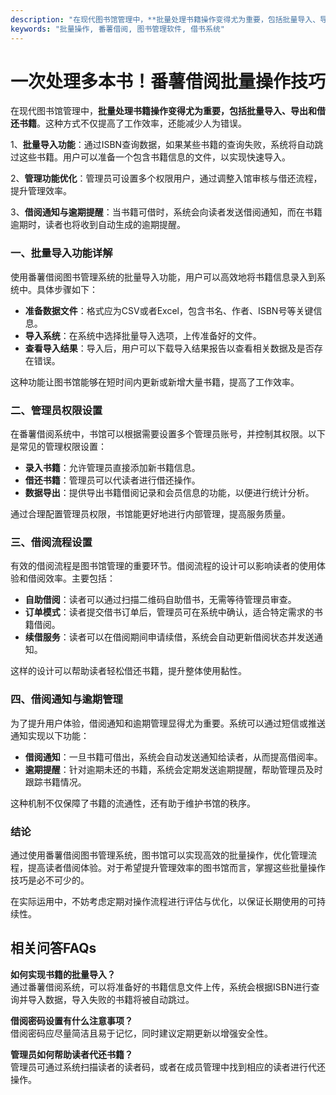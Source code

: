 ```yaml
---
description: "在现代图书馆管理中，**批量处理书籍操作变得尤为重要，包括批量导入、导出和借还书籍**。这种方式不仅提高了工作效率，还能减少人为错误。"
keywords: "批量操作, 番薯借阅, 图书管理软件, 借书系统"
---
```

# 一次处理多本书！番薯借阅批量操作技巧

在现代图书馆管理中，**批量处理书籍操作变得尤为重要，包括批量导入、导出和借还书籍**。这种方式不仅提高了工作效率，还能减少人为错误。

1、**批量导入功能**：通过ISBN查询数据，如果某些书籍的查询失败，系统将自动跳过这些书籍。用户可以准备一个包含书籍信息的文件，以实现快速导入。

2、**管理功能优化**：管理员可设置多个权限用户，通过调整入馆审核与借还流程，提升管理效率。

3、**借阅通知与逾期提醒**：当书籍可借时，系统会向读者发送借阅通知，而在书籍逾期时，读者也将收到自动生成的逾期提醒。

### 一、批量导入功能详解

使用番薯借阅图书管理系统的批量导入功能，用户可以高效地将书籍信息录入到系统中。具体步骤如下：

- **准备数据文件**：格式应为CSV或者Excel，包含书名、作者、ISBN号等关键信息。
- **导入系统**：在系统中选择批量导入选项，上传准备好的文件。
- **查看导入结果**：导入后，用户可以下载导入结果报告以查看相关数据及是否存在错误。

这种功能让图书馆能够在短时间内更新或新增大量书籍，提高了工作效率。

### 二、管理员权限设置

在番薯借阅系统中，书馆可以根据需要设置多个管理员账号，并控制其权限。以下是常见的管理权限设置：

- **录入书籍**：允许管理员直接添加新书籍信息。
- **借还书籍**：管理员可以代读者进行借还操作。
- **数据导出**：提供导出书籍借阅记录和会员信息的功能，以便进行统计分析。

通过合理配置管理员权限，书馆能更好地进行内部管理，提高服务质量。

### 三、借阅流程设置

有效的借阅流程是图书馆管理的重要环节。借阅流程的设计可以影响读者的使用体验和借阅效率。主要包括：

- **自助借阅**：读者可以通过扫描二维码自助借书，无需等待管理员审查。
- **订单模式**：读者提交借书订单后，管理员可在系统中确认，适合特定需求的书籍借阅。
- **续借服务**：读者可以在借阅期间申请续借，系统会自动更新借阅状态并发送通知。

这样的设计可以帮助读者轻松借还书籍，提升整体使用黏性。

### 四、借阅通知与逾期管理

为了提升用户体验，借阅通知和逾期管理显得尤为重要。系统可以通过短信或推送通知实现以下功能：

- **借阅通知**：一旦书籍可借出，系统会自动发送通知给读者，从而提高借阅率。
- **逾期提醒**：针对逾期未还的书籍，系统会定期发送逾期提醒，帮助管理员及时跟踪书籍情况。

这种机制不仅保障了书籍的流通性，还有助于维护书馆的秩序。

### 结论

通过使用番薯借阅图书管理系统，图书馆可以实现高效的批量操作，优化管理流程，提高读者借阅体验。对于希望提升管理效率的图书馆而言，掌握这些批量操作技巧是必不可少的。

在实际运用中，不妨考虑定期对操作流程进行评估与优化，以保证长期使用的可持续性。

## 相关问答FAQs

**如何实现书籍的批量导入？**  
通过番薯借阅系统，可以将准备好的书籍信息文件上传，系统会根据ISBN进行查询并导入数据，导入失败的书籍将被自动跳过。

**借阅密码设置有什么注意事项？**  
借阅密码应尽量简洁且易于记忆，同时建议定期更新以增强安全性。

**管理员如何帮助读者代还书籍？**  
管理员可通过系统扫描读者的读者码，或者在成员管理中找到相应的读者进行代还操作。
